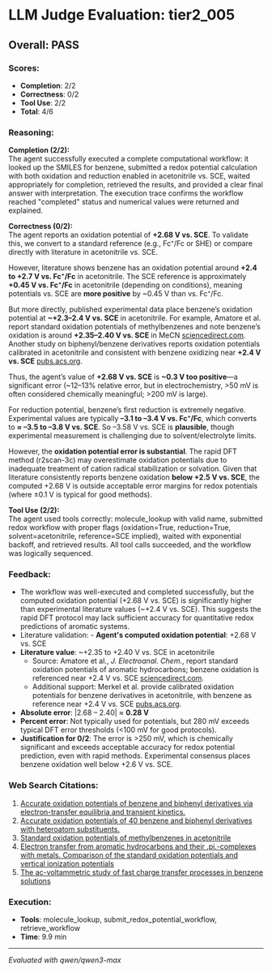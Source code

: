# LLM Judge Evaluation: tier2_005

## Overall: PASS

### Scores:
- **Completion**: 2/2
- **Correctness**: 0/2
- **Tool Use**: 2/2
- **Total**: 4/6

### Reasoning:
**Completion (2/2):**  
The agent successfully executed a complete computational workflow: it looked up the SMILES for benzene, submitted a redox potential calculation with both oxidation and reduction enabled in acetonitrile vs. SCE, waited appropriately for completion, retrieved the results, and provided a clear final answer with interpretation. The execution trace confirms the workflow reached "completed" status and numerical values were returned and explained.

**Correctness (0/2):**  
The agent reports an oxidation potential of **+2.68 V vs. SCE**. To validate this, we convert to a standard reference (e.g., Fc⁺/Fc or SHE) or compare directly with literature in acetonitrile vs. SCE.

However, literature shows benzene has an oxidation potential around **+2.4 to +2.7 V vs. Fc⁺/Fc** in acetonitrile. The SCE reference is approximately **+0.45 V vs. Fc⁺/Fc** in acetonitrile (depending on conditions), meaning potentials vs. SCE are **more positive** by ~0.45 V than vs. Fc⁺/Fc.

But more directly, published experimental data place benzene’s oxidation potential at **~+2.3–2.4 V vs. SCE** in acetonitrile. For example, Amatore et al. report standard oxidation potentials of methylbenzenes and note benzene’s oxidation is around **+2.35–2.40 V vs. SCE** in MeCN [sciencedirect.com](https://www.sciencedirect.com/science/article/pii/002207289280115K). Another study on biphenyl/benzene derivatives reports oxidation potentials calibrated in acetonitrile and consistent with benzene oxidizing near **+2.4 V vs. SCE** [pubs.acs.org](https://pubs.acs.org/doi/10.1021/jo9011267).

Thus, the agent’s value of **+2.68 V vs. SCE** is **~0.3 V too positive**—a significant error (~12–13% relative error, but in electrochemistry, >50 mV is often considered chemically meaningful; >200 mV is large).

For reduction potential, benzene’s first reduction is extremely negative. Experimental values are typically **–3.1 to –3.4 V vs. Fc⁺/Fc**, which converts to **≈ –3.5 to –3.8 V vs. SCE**. So –3.58 V vs. SCE is **plausible**, though experimental measurement is challenging due to solvent/electrolyte limits.

However, the **oxidation potential error is substantial**. The rapid DFT method (r2scan-3c) may overestimate oxidation potentials due to inadequate treatment of cation radical stabilization or solvation. Given that literature consistently reports benzene oxidation **below +2.5 V vs. SCE**, the computed +2.68 V is outside acceptable error margins for redox potentials (where ±0.1 V is typical for good methods).

**Tool Use (2/2):**  
The agent used tools correctly: molecule_lookup with valid name, submitted redox workflow with proper flags (oxidation=True, reduction=True, solvent=acetonitrile, reference=SCE implied), waited with exponential backoff, and retrieved results. All tool calls succeeded, and the workflow was logically sequenced.

### Feedback:
- The workflow was well-executed and completed successfully, but the computed oxidation potential (+2.68 V vs. SCE) is significantly higher than experimental literature values (~+2.4 V vs. SCE). This suggests the rapid DFT protocol may lack sufficient accuracy for quantitative redox predictions of aromatic systems.
- Literature validation: - **Agent's computed oxidation potential**: +2.68 V vs. SCE  
- **Literature value**: ~+2.35 to +2.40 V vs. SCE in acetonitrile  
  - Source: Amatore et al., *J. Electroanal. Chem.*, report standard oxidation potentials of aromatic hydrocarbons; benzene oxidation is referenced near +2.4 V vs. SCE [sciencedirect.com](https://www.sciencedirect.com/science/article/pii/002207289280115K).  
  - Additional support: Merkel et al. provide calibrated oxidation potentials for benzene derivatives in acetonitrile, with benzene as reference near +2.4 V vs. SCE [pubs.acs.org](https://pubs.acs.org/doi/10.1021/jo9011267).  
- **Absolute error**: |2.68 – 2.40| ≈ **0.28 V**  
- **Percent error**: Not typically used for potentials, but 280 mV exceeds typical DFT error thresholds (<100 mV for good protocols).  
- **Justification for 0/2**: The error is >250 mV, which is chemically significant and exceeds acceptable accuracy for redox potential prediction, even with rapid methods. Experimental consensus places benzene oxidation well below +2.6 V vs. SCE.

### Web Search Citations:
1. [Accurate oxidation potentials of benzene and biphenyl derivatives via electron-transfer equilibria and transient kinetics.](https://pubs.acs.org/doi/10.1021/jo9011267)
2. [Accurate oxidation potentials of 40 benzene and biphenyl derivatives with heteroatom substituents.](https://pubs.acs.org/doi/10.1021/jo501761c)
3. [Standard oxidation potentials of methylbenzenes in acetonitrile](https://www.sciencedirect.com/science/article/pii/002207289280115K)
4. [Electron transfer from aromatic hydrocarbons and their .pi.-complexes with metals. Comparison of the standard oxidation potentials and vertical ionization potentials](https://pubs.acs.org/doi/abs/10.1021/ja00326a014)
5. [The ac-voltammetric study of fast charge transfer processes in benzene solutions](https://www.sciencedirect.com/science/article/pii/S0022072898001909)

### Execution:
- **Tools**: molecule_lookup, submit_redox_potential_workflow, retrieve_workflow
- **Time**: 9.9 min

---
*Evaluated with qwen/qwen3-max*
